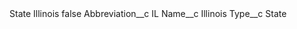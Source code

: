 <?xml version="1.0" encoding="UTF-8"?>
<CustomMetadata xmlns="http://soap.sforce.com/2006/04/metadata" xmlns:xsi="http://www.w3.org/2001/XMLSchema-instance" xmlns:xsd="http://www.w3.org/2001/XMLSchema">
    <label>State Illinois</label>
    <protected>false</protected>
    <values>
        <field>Abbreviation__c</field>
        <value xsi:type="xsd:string">IL</value>
    </values>
    <values>
        <field>Name__c</field>
        <value xsi:type="xsd:string">Illinois</value>
    </values>
    <values>
        <field>Type__c</field>
        <value xsi:type="xsd:string">State</value>
    </values>
</CustomMetadata>
